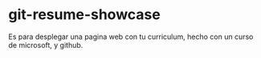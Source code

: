 # git-resume-showcase
Es para desplegar una pagina web con tu curriculum, hecho con un curso de microsoft, y github.
